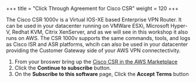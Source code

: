 +++
title = "Click Through Agreement for Cisco CSR"
weight = 120
+++

The Cisco CSR 1000v is a Virtual IOS-XE based Enterprise VPN Router. It can be used in your datacenter running on VMWare ESXi, Microsoft Hyper-V, Redhat KVM, Citrix XenServer, and as we will see in this workshop it also runs on AWS. The CSR 1000v supports the same commands, tools, and logs as Cisco ISR and ASR platforms, whcih can also be used in your datacenter providing the Customer Gateway side of your AWS VPN connectectivity.
 
1. From your broswer bring up the [Cisco CSR in the AWS Marketplace](https://aws.amazon.com/marketplace/pp/B00NF48FI2?qid=1550496679801&sr=0-1&ref_=srh_res_product_title#pdp-pricing) 
1. Click the **Continue to subscribe** button.
1. On the **Subscribe to this software** page, Click the **Accept Terms** button

